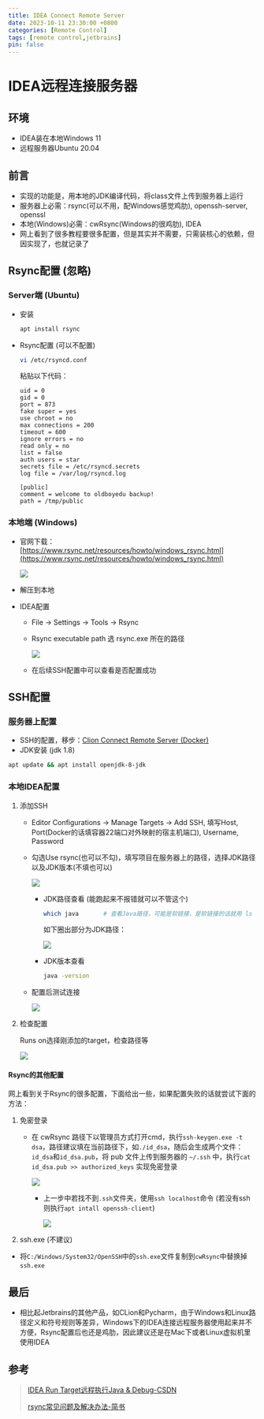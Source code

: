 ```yaml
---
title: IDEA Connect Remote Server
date: 2023-10-11 23:30:00 +0800
categories: [Remote Control]
tags: [remote control,jetbrains]
pin: false
---
```



# IDEA远程连接服务器

## 环境

- IDEA装在本地Windows 11
- 远程服务器Ubuntu 20.04

## 前言

- 实现的功能是，用本地的JDK编译代码，将class文件上传到服务器上运行
- 服务器上必需：rsync(可以不用，配Windows感觉鸡肋), openssh-server, openssl
- 本地(Windows)必需：cwRsync(Windows的很鸡肋), IDEA
- 网上看到了很多教程要很多配置，但是其实并不需要，只需装核心的依赖，但因实现了，也就记录了

## Rsync配置 (忽略)

### Server端 (Ubuntu)

- 安装

  ```bash
  apt install rsync
  ```

- Rsync配置 (可以不配置)

  ```bash
  vi /etc/rsyncd.conf
  ```

  粘贴以下代码：

  ```
  uid = 0
  gid = 0
  port = 873
  fake super = yes
  use chroot = no
  max connections = 200
  timeout = 600
  ignore errors = no
  read only = no
  list = false
  auth users = star
  secrets file = /etc/rsyncd.secrets
  log file = /var/log/rsyncd.log
  
  [public]
  comment = welcome to oldboyedu backup!
  path = /tmp/public
  ```

### 本地端 (Windows)

- 官网下载：[https://www.rsync.net/resources/howto/windows_rsync.html](https://www.rsync.net/resources/howto/windows_rsync.html)

  ![](https://cdn.jsdelivr.net/gh/Country-If/Typora-images/img/202310112341345.png)

- 解压到本地

- IDEA配置

  - File -> Settings -> Tools -> Rsync

  - Rsync executable path 选 rsync.exe 所在的路径

    ![](https://cdn.jsdelivr.net/gh/Country-If/Typora-images/img/202310132105179.png)

  - 在后续SSH配置中可以查看是否配置成功

## SSH配置

### 服务器上配置

- SSH的配置，移步：[Clion Connect Remote Server (Docker)](../Clion_Remote_Server/)
- JDK安装 (jdk 1.8)
```bash
apt update && apt install openjdk-8-jdk
```

### 本地IDEA配置

1. 添加SSH

   - Editor Configurations -> Manage Targets -> Add SSH, 填写Host, Port(Docker的话填容器22端口对外映射的宿主机端口), Username, Password

   - 勾选Use rsync(也可以不勾)，填写项目在服务器上的路径，选择JDK路径以及JDK版本(不填也可以)

     ![](https://cdn.jsdelivr.net/gh/Country-If/Typora-images/img/202310132248853.png)

     - JDK路径查看 (能跑起来不报错就可以不管这个)

       ```bash
       which java		# 查看Java路径，可能是软链接，是软链接的话就用 ls -l 一直查找下去，直到非软链接为止
       ```

       如下圈出部分为JDK路径：

       ![](https://cdn.jsdelivr.net/gh/Country-If/Typora-images/img/202310132253582.png)

     - JDK版本查看

       ```bash
       java -version
       ```

   - 配置后测试连接

     ![](https://cdn.jsdelivr.net/gh/Country-If/Typora-images/img/202310132256840.png)

2. 检查配置

   Runs on选择刚添加的target，检查路径等

   ![](https://cdn.jsdelivr.net/gh/Country-If/Typora-images/img/202310132259875.png)

#### Rsync的其他配置

网上看到关于Rsync的很多配置，下面给出一些，如果配置失败的话就尝试下面的方法：

1. 免密登录

   - 在 cwRsync 路径下以管理员方式打开cmd，执行`ssh-keygen.exe -t dsa`，路径建议填在当前路径下，如`./id_dsa`，随后会生成两个文件：`id_dsa`和`id_dsa.pub`，将 pub 文件上传到服务器的 `~/.ssh` 中，执行`cat id_dsa.pub >> authorized_keys` 实现免密登录

     ![](https://cdn.jsdelivr.net/gh/Country-If/Typora-images/img/202310112354030.png)

     - 上一步中若找不到`.ssh`文件夹，使用`ssh localhost`命令 (若没有ssh则执行`apt intall openssh-client`)

       ![](https://cdn.jsdelivr.net/gh/Country-If/Typora-images/img/202310120000285.png)


2. ssh.exe (不建议)

- 将`C:/Windows/System32/OpenSSH`中的`ssh.exe`文件复制到`cwRsync`中替换掉`ssh.exe`

## 最后

- 相比起Jetbrains的其他产品，如CLion和Pycharm，由于Windows和Linux路径定义和符号规则等差异，Windows下的IDEA连接远程服务器使用起来并不方便，Rsync配置后也还是鸡肋，因此建议还是在Mac下或者Linux虚拟机里使用IDEA

## 参考

> [IDEA Run Target远程执行Java & Debug-CSDN](https://blog.csdn.net/chike0039/article/details/120862392)
>
> [rsync常见问题及解决办法-简书](https://www.jianshu.com/p/31cef3e2a923)